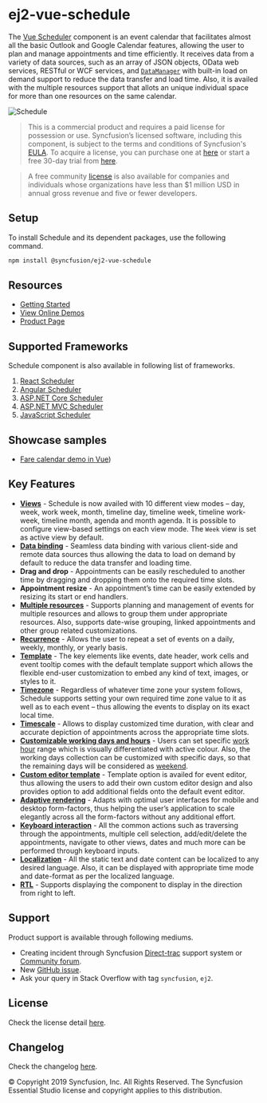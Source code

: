 # ej2-vue-schedule

The [Vue Scheduler](https://www.syncfusion.com/vue-ui-components/vue-scheduler?utm_source=npm&utm_medium=listing&utm_campaign=vue-scheduler-npm) component is an event calendar that facilitates almost all the basic Outlook and Google Calendar features, allowing the user to plan and manage appointments and time efficiently. It receives data from a variety of data sources, such as an array of JSON objects, OData web services, RESTful or WCF services, and [`DataManager`](https://ej2.syncfusion.com/vue/documentation/data/) with built-in load on demand support to reduce the data transfer and load time. Also, it is availed with the multiple resources support that allots an unique individual space for more than one resources on the same calendar.

![Schedule](https://ej2.syncfusion.com/products/images/schedule/readme.png)

> This is a commercial product and requires a paid license for possession or use. Syncfusion’s licensed software, including this component, is subject to the terms and conditions of Syncfusion's [EULA](https://www.syncfusion.com/eula/es/). To acquire a license, you can purchase one at [here](https://www.syncfusion.com/sales/products) or start a free 30-day trial from [here](https://www.syncfusion.com/account/manage-trials/start-trials).

> A free community [license](https://www.syncfusion.com/products/communitylicense) is also available for companies and individuals whose organizations have less than $1 million USD in annual gross revenue and five or fewer developers.

## Setup

To install Schedule and its dependent packages, use the following command.

```sh
npm install @syncfusion/ej2-vue-schedule
```

## Resources

* [Getting Started](https://ej2.syncfusion.com/vue/documentation/schedule/getting-started.html?utm_source=npm&utm_medium=listing&utm_campaign=vue-scheduler-npm)
* [View Online Demos](https://ej2.syncfusion.com/vue/demos/#/material/schedule/default.html?utm_source=npm&utm_medium=listing&utm_campaign=vue-scheduler-npm)
* [Product Page](https://www.syncfusion.com/vue-ui-components/vue-scheduler?utm_source=npm&utm_medium=listing&utm_campaign=vue-scheduler-npm)

## Supported Frameworks

Schedule component is also available in following list of frameworks.

1. [React Scheduler](https://www.syncfusion.com/react-ui-components/react-scheduler?utm_source=npm&utm_medium=listing&utm_campaign=vue-scheduler-npm)
2. [Angular Scheduler](https://www.syncfusion.com/angular-ui-components/angular-scheduler?utm_source=npm&utm_medium=listing&utm_campaign=vue-scheduler-npm)
3. [ASP.NET Core Scheduler](https://www.syncfusion.com/aspnet-core-ui-controls/scheduler?utm_source=npm&utm_medium=listing&utm_campaign=vue-scheduler-npm)
4. [ASP.NET MVC Scheduler](https://www.syncfusion.com/aspnet-mvc-ui-controls/scheduler?utm_source=npm&utm_medium=listing&utm_campaign=vue-scheduler-npm)
5. [JavaScript Scheduler](https://www.syncfusion.com/javascript-ui-controls/js-scheduler?utm_source=npm&utm_medium=listing&utm_campaign=vue-scheduler-npm)

## Showcase samples

* [Fare calendar demo in Vue](https://ej2.syncfusion.com/vue/demos/#/material/schedule/resources.html?utm_source=npm&utm_medium=listing&utm_campaign=vue-scheduler-npm))

## Key Features

* [**Views**](https://ej2.syncfusion.com/vue/demos/#/material/schedule/views.html?utm_source=npm&utm_medium=listing&utm_campaign=vue-scheduler-npm) - Schedule is now availed with 10 different view modes – day, week, work week, month, timeline day, timeline week, timeline work-week, timeline month, agenda and month agenda. It is possible to configure view-based settings on each view mode. The `Week` view is set as active view by default.
* [**Data binding**](https://ej2.syncfusion.com/vue/demos/#/material/schedule/remote-data.html?utm_source=npm&utm_medium=listing&utm_campaign=vue-scheduler-npm) - Seamless data binding with various client-side and remote data sources thus allowing the data to load on demand by default to reduce the data transfer and loading time.
* **Drag and drop** - Appointments can be easily rescheduled to another time by dragging and dropping them onto the required time slots.
* **Appointment resize** - An appointment’s time can be easily extended by resizing its start or end handlers.
* [**Multiple resources**](https://ej2.syncfusion.com/vue/demos/#/material/schedule/resource-grouping.html?utm_source=npm&utm_medium=listing&utm_campaign=vue-scheduler-npm) - Supports planning and management of events for multiple resources and allows to group them under appropriate resources. Also, supports date-wise grouping, linked appointments and other group related customizations.
* [**Recurrence**](https://ej2.syncfusion.com/vue/demos/#/material/schedule/recurrence-events.html?utm_source=npm&utm_medium=listing&utm_campaign=vue-scheduler-npm) - Allows the user to repeat a set of events on a daily, weekly, monthly, or yearly basis.
* [**Template**](https://ej2.syncfusion.com/vue/demos/#/material/schedule/events-template.html?utm_source=npm&utm_medium=listing&utm_campaign=vue-scheduler-npm) - The key elements like events, date header, work cells and event tooltip comes with the default template support which allows the flexible end-user customization to embed any kind of text, images, or styles to it.
* [**Timezone**](https://ej2.syncfusion.com/vue/demos/#/material/schedule/timezone.html?utm_source=npm&utm_medium=listing&utm_campaign=vue-scheduler-npm) -  Regardless of whatever time zone your system follows, Schedule supports setting your own required time zone value to it as well as to each event – thus allowing the events to display on its exact local time.
* [**Timescale**](https://ej2.syncfusion.com/vue/demos/#/material/schedule/time-scale.html?utm_source=npm&utm_medium=listing&utm_campaign=vue-scheduler-npm) - Allows to display customized time duration, with clear and accurate depiction of appointments across the appropriate time slots.
* [**Customizable working days and hours**](https://ej2.syncfusion.com/vue/demos/#/material/schedule/work-days.html?utm_source=npm&utm_medium=listing&utm_campaign=vue-scheduler-npm) - Users can set specific [work hour](https://ej2.syncfusion.com/vue/demos/#/material/schedule/work-hours.html) range which is visually differentiated with active colour. Also, the working days collection can be customized with specific days, so that the remaining days will be considered as [weekend](https://ej2.syncfusion.com/vue/demos/#/material/schedule/hide-weekend.html).
* [**Custom editor template**](https://ej2.syncfusion.com/vue/demos/#/material/schedule/editor-template.html?utm_source=npm&utm_medium=listing&utm_campaign=vue-scheduler-npm) - Template option is availed for event editor, thus allowing the users to add their own custom editor design and also provides option to add additional fields onto the default event editor.
* [**Adaptive rendering**](https://ej2.syncfusion.com/vue/demos/#/material/schedule/month-agenda.html?utm_source=npm&utm_medium=listing&utm_campaign=vue-scheduler-npm) - Adapts with optimal user interfaces for mobile and desktop form-factors, thus helping the user’s application to scale elegantly across all the form-factors without any additional effort.
* [**Keyboard interaction**](https://ej2.syncfusion.com/vue/demos/#/material/schedule/keyboard-interaction.html?utm_source=npm&utm_medium=listing&utm_campaign=vue-scheduler-npm) - All the common actions such as traversing through the appointments, multiple cell selection, add/edit/delete the appointments, navigate to other views, dates and much more can be performed through keyboard inputs.
* [**Localization**](https://ej2.syncfusion.com/vue/documentation/schedule/localization.html#localization?utm_source=npm&utm_medium=listing&utm_campaign=vue-scheduler-npm) - All the static text and date content can be localized to any desired language. Also, it can be displayed with appropriate time mode and date-format as per the localized language.
* [**RTL**](https://ej2.syncfusion.com/vue/documentation/schedule/localization.html#rtl?utm_source=npm&utm_medium=listing&utm_campaign=vue-scheduler-npm) - Supports displaying the component to display in the direction from right to left.

## Support

Product support is available through following mediums.

* Creating incident through Syncfusion [Direct-trac](https://www.syncfusion.com/support/directtrac/incidents?utm_source=npm&utm_medium=listing&utm_campaign=vue-scheduler-npm) support system or [Community forum](https://www.syncfusion.com/forums/essential-js2?utm_source=npm&utm_medium=listing&utm_campaign=vue-scheduler-npm).
* New [GitHub issue](https://github.com/syncfusion/ej2-vue-ui-components/issues/new?utm_source=npm&utm_medium=listing&utm_campaign=vue-scheduler-npm).
* Ask your query in Stack Overflow with tag `syncfusion`, `ej2`.

## License

Check the license detail [here](https://github.com/syncfusion/ej2-vue-ui-components/blob/master/license?utm_source=npm&utm_medium=listing&utm_campaign=vue-scheduler-npm).

## Changelog

Check the changelog [here](https://ej2.syncfusion.com/vue/documentation/release-notes?utm_source=npm&utm_medium=listing&utm_campaign=vue-scheduler-npm).

© Copyright 2019 Syncfusion, Inc. All Rights Reserved. The Syncfusion Essential Studio license and copyright applies to this distribution.
